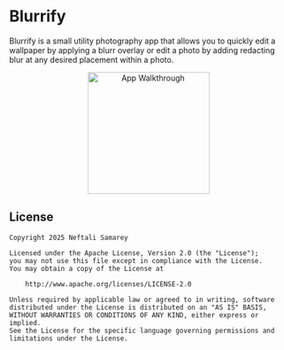 # Blurrify

Blurrify is a small utility photography app that allows you to quickly edit a wallpaper by applying a blurr overlay or edit a photo by adding redacting blur at any desired placement within a photo. 

<p align="center">
<img src='images/app-icon.png' title='App Icon' width='220px' alt='App Walkthrough' />
</p>

## License

    Copyright 2025 Neftali Samarey

    Licensed under the Apache License, Version 2.0 (the "License");
    you may not use this file except in compliance with the License.
    You may obtain a copy of the License at

        http://www.apache.org/licenses/LICENSE-2.0

    Unless required by applicable law or agreed to in writing, software
    distributed under the License is distributed on an "AS IS" BASIS,
    WITHOUT WARRANTIES OR CONDITIONS OF ANY KIND, either express or implied.
    See the License for the specific language governing permissions and
    limitations under the License.
